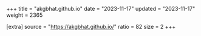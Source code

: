 +++
title = "akgbhat.github.io"
date = "2023-11-17"
updated = "2023-11-17"
weight = 2365

[extra]
source = "https://akgbhat.github.io/"
ratio = 82
size = 2
+++
